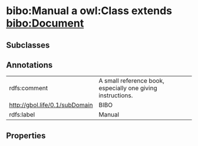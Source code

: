 # bibo:Manual a owl:Class extends [bibo:Document](/ontology/bibo/Document)

## Subclasses

## Annotations

|||
|-----|-----|
|rdfs:comment|A small reference book, especially one giving instructions.|
|<http://gbol.life/0.1/subDomain>|BIBO|
|rdfs:label|Manual|

## Properties

